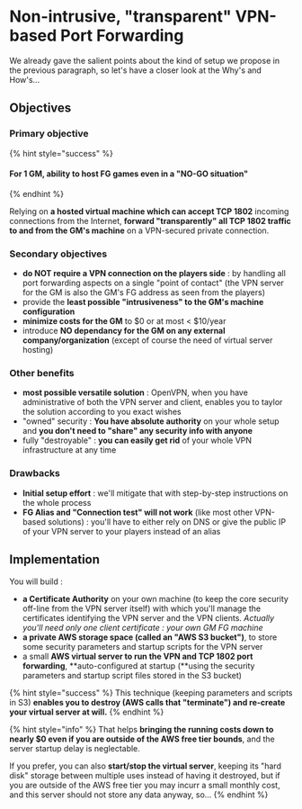 # Non-intrusive, "transparent" VPN-based Port Forwarding

We already gave the salient points about the kind of setup we propose in the previous paragraph, so let's have a closer look at the Why's and How's...

## Objectives

### Primary objective

{% hint style="success" %}
#### For 1 GM, ability to host FG games even in a "NO-GO situation"
{% endhint %}

Relying on **a hosted virtual machine which can accept TCP 1802** incoming connections from the Internet, **forward "transparently" all TCP 1802 traffic to and from the GM's machine** on a VPN-secured private connection.

### Secondary objectives

* **do NOT require a VPN connection on the players side** : by handling all port forwarding aspects on a single "point of contact" \(the VPN server for the GM is also the GM's FG address as seen from the players\)
* provide the **least possible "intrusiveness" to the GM's machine configuration**
* **minimize costs for the GM** to $0 or at most &lt; $10/year
* introduce **NO dependancy for the GM on any external company/organization** \(except of course the need of virtual server hosting\)

### Other benefits

* **most possible versatile solution** : OpenVPN, when you have administrative of both the VPN server and client, enables you to taylor the solution according to you exact wishes
* "owned" security : **You have absolute authority** on your whole setup and **you don't need to "share" any security info with anyone**
* fully "destroyable" : **you can easily get rid** of your whole VPN infrastructure at any time

### Drawbacks

* **Initial setup effort** : we'll mitigate that with step-by-step instructions on the whole process
* **FG Alias and "Connection test" will not work** \(like most other VPN-based solutions\) : you'll have to either rely on DNS or give the public IP of your VPN server to your players instead of an alias



## Implementation

You will build :

* **a Certificate Authority** on your own machine \(to keep the core security off-line from the VPN server itself\) with which you'll manage the certificates identifying the VPN server and the VPN clients. _Actually you'll need only one client certificate : your own GM FG machine_
* **a private AWS storage space \(called an "AWS S3 bucket"\)**, to store some security parameters and startup scripts for the VPN server
* a small **AWS virtual server to run the VPN and TCP 1802 port forwarding**, **auto-configured at startup \(**using the security parameters and startup script files stored in the S3 bucket\)

{% hint style="success" %}
This technique \(keeping parameters and scripts in S3\) **enables you to destroy \(AWS calls that "terminate"\) and re-create your virtual server at will.**
{% endhint %}

{% hint style="info" %}
That helps **bringing the running costs down to nearly $0 even if you are outside of the AWS free tier bounds**, and the server startup delay is neglectable.

If you prefer, you can also **start/stop the virtual server**, keeping its "hard disk" storage between multiple uses instead of having it destroyed, but if you are outside of the AWS free tier you may incurr a small monthly cost, and this server should not store any data anyway, so...
{% endhint %}









